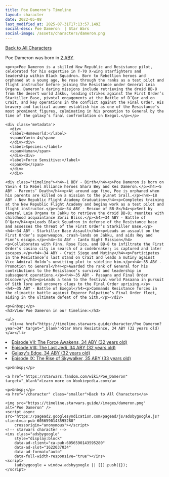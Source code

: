 ```yaml
---
title: Poe Dameron's Timeline
layout: character
date: 2022-05-08
last_modified_at: 2025-07-31T17:13:57.149Z
social-desc: Poe Dameron  | Star Wars
social-image: /assets/characters/dameron.png
---
```

<a href="/character" class="smaller">Back to All Characters</a>

<div class="character-profile container">
  <div class="col-10">
    <p>
    Poe Dameron             was born in <a href="https://timeline.starwars.guide/character/Poe Dameron?year=2" target="_blank">2 ABY</a>.
    </p>

    <p><p>Poe Dameron is a skilled New Republic and Resistance pilot, celebrated for his expertise in T-70 X-wing starfighters and leadership within Black Squadron. Born to Rebellion heroes and orphaned at a young age, he rose through the ranks as a test pilot and flight instructor before joining the Resistance under General Leia Organa. Dameron’s daring missions include retrieving the droid BB-8 from the desert world Jakku, leading strikes against the First Order’s Starkiller Base, pivotal engagements at the Battle of D’Qar and on Crait, and key operations in the conflict against the Final Order. His bravery and tactical acumen establish him as one of the Resistance’s most prominent figures, culminating in his promotion to General by the time of the galaxy’s final confrontation on Exegol.</p></p>
    
    <div class='metadata'>
      <div>
      <label>Homeworld:</label>
      <span>Yavin 4</span>
      </div><div>
      <label>Species:</label>
      <span>Human</span>
      </div><div>
      <label>Force Sensitive:</label>
      <span>No</span>
      </div>
      </div>

    <div class="timeline"><h4>~1 BBY - Birth</h4><p>Poe Dameron is born on Yavin 4 to Rebel Alliance heroes Shara Bey and Kes Dameron.</p><h4>~5 ABY - Parents’ Death</h4><p>At around age five, Poe is orphaned when his parents are killed on a mission to the planet Srall.</p><h4>~18 ABY - New Republic Flight Academy Graduation</h4><p>Completes training at the New Republic Flight Academy and begins work as a test pilot and flight instructor.</p><h4>~34 ABY - Rescue of BB-8</h4><p>Sent by General Leia Organa to Jakku to retrieve the droid BB-8; reunites with childhood acquaintance Zorii Bliss.</p><h4>~34 ABY - Battle of D’Qar</h4><p>Leads Black Squadron in defense of the Resistance base and assesses the threat of the First Order’s Starkiller Base.</p><h4>~34 ABY - Starkiller Base Assault</h4><p>Leads an assault on the First Order’s superweapon, crash-lands on Jakku, and aids Rey and Finn’s escape.</p><h4>~34 ABY - Canto Bight Mission</h4><p>Collaborates with Finn, Rose Tico, and BB-8 to infiltrate the First Order’s casino city in search of a codebreaker; is captured and later escapes.</p><h4>~34 ABY - Crait Siege and Mutiny</h4><p>Participates in the Resistance’s last stand on Crait and leads a mutiny against Vice Admiral Holdo’s unwitting plot to sideline him.</p><h4>~35 ABY - Promotion to General</h4><p>Awarded the rank of General for his contributions to the Resistance’s survival and leadership in subsequent operations.</p><h4>~35 ABY - Pasaana and Final Order Discovery</h4><p>Leads a team to the festival world Pasaana in pursuit of Sith lore and uncovers clues to the Final Order uprising.</p><h4>~35 ABY - Battle of Exegol</h4><p>Commands Resistance forces in the climactic battle against Emperor Palpatine’s Final Order fleet, aiding in the ultimate defeat of the Sith.</p></div>
    
    <p>&nbsp;</p>
    <h3>View Poe Dameron in our timeline:</h3>

    <ul>
      <li><a href="https://timeline.starwars.guide/character/Poe Dameron?year=34" target="_blank">Star Wars Resistance, 34 ABY (32 years old)</a></li>
  <li><a href="https://timeline.starwars.guide/character/Poe Dameron?year=34" target="_blank">Episode VII: The Force Awakens, 34 ABY (32 years old)</a></li>
  <li><a href="https://timeline.starwars.guide/character/Poe Dameron?year=34" target="_blank">Episode VIII: The Last Jedi, 34 ABY (32 years old)</a></li>
  <li><a href="https://timeline.starwars.guide/character/Poe Dameron?year=34" target="_blank">Galaxy's Edge, 34 ABY (32 years old)</a></li>
  <li><a href="https://timeline.starwars.guide/character/Poe Dameron?year=35" target="_blank">Episode IX: The Rise of Skywalker, 35 ABY (33 years old)</a></li>
    </ul>

    <p>&nbsp;</p>

    <a href="https://starwars.fandom.com/wiki/Poe_Dameron" target="_blank">Learn more on Wookiepedia.com</a>

    <p>&nbsp;</p>
    <a href="/character" class="smaller">Back to All Characters</a>
  </div>
  <div class="character_image col-2">
    
    <img src="https://timeline.starwars.guide//images/dameron.png" alt="Poe Dameron" />
    <script async src="https://pagead2.googlesyndication.com/pagead/js/adsbygoogle.js?client=ca-pub-6056590143595280"
        crossorigin="anonymous"></script>
    <!-- starwars character -->
    <ins class="adsbygoogle"
        style="display:block"
        data-ad-client="ca-pub-6056590143595280"
        data-ad-slot="1622037034"
        data-ad-format="auto"
        data-full-width-responsive="true"></ins>
    <script>
        (adsbygoogle = window.adsbygoogle || []).push({});
    </script>
  </div>
</div>
